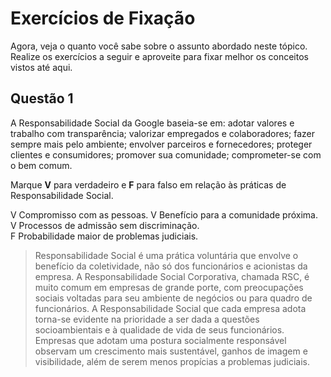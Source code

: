 # Exercícios de Fixação

Agora, veja o quanto você sabe sobre o assunto abordado neste tópico. Realize os exercícios a seguir e aproveite para fixar melhor os conceitos vistos até aqui.

## Questão 1

A Responsabilidade Social da Google baseia-se em: adotar valores e trabalho com transparência; valorizar empregados e colaboradores; fazer sempre mais pelo ambiente; envolver parceiros e fornecedores; proteger clientes e consumidores; promover sua comunidade; comprometer-se com o bem comum.

Marque **V** para verdadeiro e **F** para falso em relação às práticas de Responsabilidade Social.

V Compromisso com as pessoas. 
V Benefício para a comunidade próxima.	
V Processos de admissão sem discriminação.	
F Probabilidade maior de problemas judiciais.	

> Responsabilidade Social é uma prática voluntária que envolve o benefício da coletividade, não só dos funcionários e acionistas da empresa. A Responsabilidade Social Corporativa, chamada RSC, é muito comum em empresas de grande porte, com preocupações sociais voltadas para seu ambiente de negócios ou para quadro de funcionários. A Responsabilidade Social que cada empresa adota torna-se evidente na prioridade a ser dada a questões socioambientais e à qualidade de vida de seus funcionários. Empresas que adotam uma postura socialmente responsável observam um crescimento mais sustentável, ganhos de imagem e visibilidade, além de serem menos propícias a problemas judiciais.



